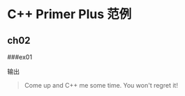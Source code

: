 C++ Primer Plus 范例
================================================================================

ch02
--------------------------------------------------------------------------------

###ex01

输出 
> Come up and C++ me some time.
> You won't regret it!
>
